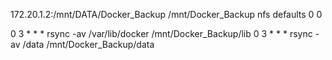 
<!-- sudo (nano or vim) /etc/fstab  -->
172.20.1.2:/mnt/DATA/Docker_Backup /mnt/Docker_Backup  nfs      defaults    0       0


<!-- sudo (nano or vim) /etc/crontab  -->
0 3 * * * rsync -av /var/lib/docker /mnt/Docker_Backup/lib
0 3 * * * rsync -av /data /mnt/Docker_Backup/data